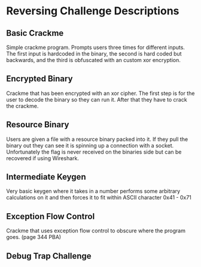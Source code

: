 # Reversing Challenge Descriptions

## Basic Crackme

Simple crackme program. Prompts users three times for different inputs. The first input is hardcoded in the binary,
the second is hard coded but backwards, and the third is obfuscated with an custom xor encryption.


## Encrypted Binary

Crackme that has been encrypted with an xor cipher. The first step is for the user to decode the binary so they can run it.
After that they have to crack the crackme.

## Resource Binary

Users are given a file with a resource binary packed into it. If they pull the binary out they can see it is spinning up a connection with a socket.
Unfortunately the flag is never received on the binaries side but can be recovered if using Wireshark.

## Intermediate Keygen

Very basic keygen where it takes in a number performs some arbitrary calculations on it and then
forces it to fit within ASCII character 0x41 - 0x71


## Exception Flow Control

Crackme that uses exception flow control to obscure where the program goes. (page 344 PBA)

## Debug Trap Challenge
